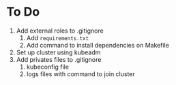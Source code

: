 # To Do
1. Add external roles to .gitignore
   1. Add `requirements.txt`
   2. Add command to install dependencies on Makefile
2. Set up cluster using kubeadm
3. Add privates files to .gitignore
   1. kubeconfig file
   2. logs files with command to join cluster